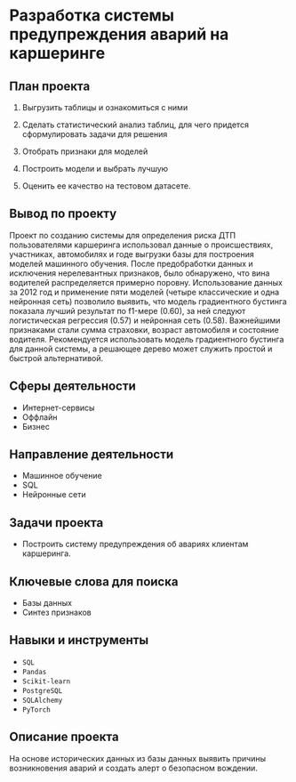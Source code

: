 
# Разработка системы предупреждения аварий на каршеринге

## План проекта
1) Выгрузить таблицы и ознакомиться с ними

2) Сделать статистический анализ таблиц, для чего придется сформулировать задачи для решения

3) Отобрать признаки для моделей

4) Построить модели и выбрать лучшую

5) Оценить ее качество на тестовом датасете.

## Вывод по проекту

Проект по созданию системы для определения риска ДТП пользователями каршеринга использовал данные о происшествиях, участниках, автомобилях и годе выгрузки базы для построения моделей машинного обучения. После предобработки данных и исключения нерелевантных признаков, было обнаружено, что вина водителей распределяется примерно поровну. Использование данных за 2012 год и применение пяти моделей (четыре классические и одна нейронная сеть) позволило выявить, что модель градиентного бустинга показала лучший результат по f1-мере (0.60), за ней следуют логистическая регрессия (0.57) и нейронная сеть (0.58). Важнейшими признаками стали сумма страховки, возраст автомобиля и состояние водителя. Рекомендуется использовать модель градиентного бустинга для данной системы, а решающее дерево может служить простой и быстрой альтернативой.

## Сферы деятельности
- Интернет-сервисы
- Оффлайн
- Бизнес

## Направление деятельности
- Машинное обучение
- SQL
- Нейронные сети

## Задачи проекта
- Построить систему предупреждения об авариях клиентам каршеринга.

## Ключевые слова для поиска
- Базы данных
- Синтез признаков

## Навыки и инструменты
- `SQL`
- `Pandas`
- `Scikit-learn`
- `PostgreSQL`
- `SQLAlchemy`
- `PyTorch`

## Описание проекта
На основе исторических данных из базы данных выявить причины возникновения аварий и создать алерт о безопасном вождении.



